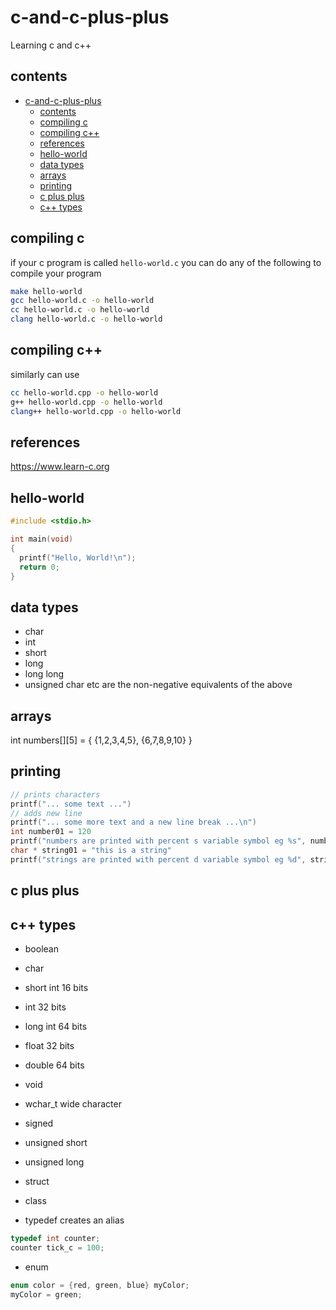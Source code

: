 # c-and-c-plus-plus

Learning c and c++

## contents

- [c-and-c-plus-plus](#c-and-c-plus-plus)
  - [contents](#contents)
  - [compiling c](#compiling-c)
  - [compiling c++](#compiling-c-1)
  - [references](#references)
  - [hello-world](#hello-world)
  - [data types](#data-types)
  - [arrays](#arrays)
  - [printing](#printing)
  - [c plus plus](#c-plus-plus)
  - [c++ types](#c-types)


## compiling c

if your c program is called `hello-world.c` you can do any of the following to compile your program

```bash
make hello-world
gcc hello-world.c -o hello-world
cc hello-world.c -o hello-world
clang hello-world.c -o hello-world
```

## compiling c++

similarly can use

```bash
cc hello-world.cpp -o hello-world
g++ hello-world.cpp -o hello-world
clang++ hello-world.cpp -o hello-world
```

## references

https://www.learn-c.org

## hello-world

```c
#include <stdio.h>

int main(void)
{
  printf("Hello, World!\n");
  return 0;
}
```

## data types

- char
- int
- short
- long
- long long
- unsigned char etc are the non-negative equivalents of the above

## arrays

int numbers[][5] = {
    {1,2,3,4,5},
    {6,7,8,9,10}
}

## printing

```c
// prints characters
printf("... some text ...")
// adds new line
printf("... some more text and a new line break ...\n")
int number01 = 120
printf("numbers are printed with percent s variable symbol eg %s", number01)
char * string01 = "this is a string"
printf("strings are printed with percent d variable symbol eg %d", string01)
```

## c plus plus

## c++ types

- boolean
- char
- short int 16 bits
- int 32 bits
- long int 64 bits
- float 32 bits
- double 64 bits
- void
- wchar_t wide character

- signed
- unsigned short
- unsigned long

- struct
- class

- typedef creates an alias

```cpp
typedef int counter;
counter tick_c = 100;
```

- enum

```cpp
enum color = {red, green, blue} myColor;
myColor = green;
```